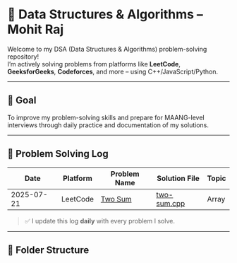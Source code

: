 # 🚀 Data Structures & Algorithms – Mohit Raj

Welcome to my DSA (Data Structures & Algorithms) problem-solving repository!  
I’m actively solving problems from platforms like **LeetCode**, **GeeksforGeeks**, **Codeforces**, and more – using C++/JavaScript/Python.

---

## 🎯 Goal

To improve my problem-solving skills and prepare for MAANG-level interviews through daily practice and documentation of my solutions.

---

## 📅 Problem Solving Log

| Date       | Platform  | Problem Name        | Solution File                                      | Topic         |
|------------|-----------|---------------------|----------------------------------------------------|----------------|
| 2025-07-21 | LeetCode  | [Two Sum](https://leetcode.com/problems/two-sum/) | [two-sum.cpp](./leetcode/array/two-sum.cpp)        | Array          |

> ✅ I update this log **daily** with every problem I solve.

---

## 📁 Folder Structure


